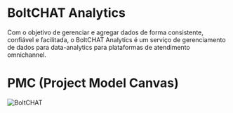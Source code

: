 # BoltCHAT Analytics
Com o objetivo de gerenciar e agregar dados de forma consistente, confiável e facilitada, o BoltCHAT Analytics é um serviço de gerenciamento de dados para data-analytics para plataformas de atendimento omnichannel.
# PMC (Project Model Canvas)

![BoltCHAT](https://github.com/arthur65535/Arquitetura_de_Software/assets/29666978/b09d29f0-1987-473a-9db7-7f4a2e6796e1)
